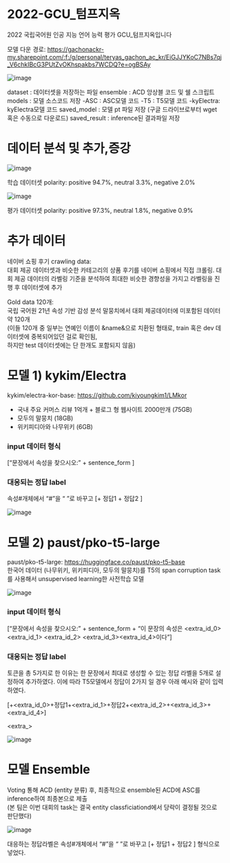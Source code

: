 # 2022-GCU_텀프지옥
2022 국립국어원 인공 지능 언어 능력 평가 GCU_텀프지옥입니다

모델 다운 경로: https://gachonackr-my.sharepoint.com/:f:/g/personal/teryas_gachon_ac_kr/EiGJJYKoC7NBs7qj_V6chkIBcG3PUtZvOKhspakbs7WCDQ?e=ogBSAy

![image](https://user-images.githubusercontent.com/90828283/201529193-81a55103-9f5f-4f70-a71a-c47e65dcb148.png)

dataset : 데이터셋을 저장하는 파일
ensemble : ACD 앙상블 코드 및 쉘 스크립트 
models : 모델 소스코드 저장
-ASC : ASC모델 코드
-T5 : T5모델 코드
-kyElectra: kyElectra모델 코드 
saved_model : 모델 pt 파일 저장 (구글 드라이브로부터 wget 혹은 수동으로 다운로드)
saved_result : inference된 결과파일 저장

# 데이터 분석 및 추가,증강

![image](https://user-images.githubusercontent.com/90828283/201529728-c976f302-663a-4675-8369-1ca00c5faa73.png)

학습 데이터셋 polarity: positive 94.7%, neutral 3.3%, negative 2.0%

![image](https://user-images.githubusercontent.com/90828283/201529772-f6c25579-2f57-4b5b-8c24-61218bbc5a44.png)

평가 데이터셋 polarity: positive 97.3%, neutral 1.8%, negative 0.9%

<h1>추가 데이터</h1>

네이버 쇼핑 후기 crawling data:   
대회 제공 데이터셋과 비슷한 카테고리의 상품 후기를 네이버 쇼핑에서 직접 크롤링. 
대회 제공 데이터의 라벨링 기준을 분석하여 최대한 비슷한 경향성을 가지고 라벨링을 진행 후 데이터셋에 추가  

Gold data 120개:   
국립 국어원 21년 속성 기반 감성 분석 말뭉치에서 대회 제공데이터에 미포함된 데이터 약 120개  
(이들 120개 중 일부는 연예인 이름이 &name&으로 치환된 형태로, train 혹은 dev 데이터셋에 중복되어있던 걸로 확인됨,  
하지만 test 데이터셋에는 단 한개도 포함되지 않음)


# 모델 1) kykim/Electra
kykim/electra-kor-base: https://github.com/kiyoungkim1/LMkor
- 국내 주요 커머스 리뷰 1억개 + 블로그 형 웹사이트 2000만개 (75GB)
- 모두의 말뭉치 (18GB)
- 위키피디아와 나무위키 (6GB)  

<h3>input 데이터 형식</h3>

[“문장에서 속성을 찾으시오:” + sentence_form ]  

<h3>대응되는 정답 label </h3>

속성#개체에서 “#”을 “ ”로 바꾸고 [<pad>+ 정답1 + 정답2 ]  


![image](https://user-images.githubusercontent.com/90828283/201529418-202f7078-6fb1-492f-b18f-0e26b4e51bfa.png)

# 모델 2) paust/pko-t5-large
paust/pko-t5-large: https://huggingface.co/paust/pko-t5-base  
한국어 데이터 (나무위키, 위키피디아, 모두의 말뭉치)를 T5의 span corruption task를 사용해서 unsupervised learning한 사전학습 모델  

![image](https://user-images.githubusercontent.com/90828283/201529508-415252bf-d3a2-4f0e-be42-43c45c44ebc4.png)
  
<h3>input 데이터 형식</h3>

[“문장에서 속성을 찾으시오:” + sentence_form + “이 문장의 속성은 <extra_id_0> <extra_id_1> <extra_id_2> <extra_id_3><extra_id_4>이다”]

<h3>대응되는 정답 label </h3>
<extra_id_>토큰을 총 5가지로 한 이유는 한 문장에서 최대로 생성할 수 있는 정답 라벨을 5개로 설정하여 추가하였다.  
이에 따라 T5모델에서 정답이 2가지 일 경우 아래 예시와 같이 입력하였다.

[<pad>+<extra_id_0>+정답1+<extra_id_1>+정답2+<extra_id_2>+<extra_id_3>+<extra_id_4>]
  
<extra_>

![image](https://user-images.githubusercontent.com/90828283/201529530-0dff0751-fd86-42f4-9407-1efc3f8fb3c8.png)

# 모델 Ensemble

Voting 통해 ACD (entity 분류) 후, 최종적으로 ensemble된 ACD에 ASC를 inference하여 최종본으로 제출  
(본 팀은 이번 대회의 task는 결국 entity classficiationd에서 당락이 결정될 것으로 판단했다)

![image](https://user-images.githubusercontent.com/90828283/201529666-6961ef72-08a4-4585-9464-a5446a802b48.png)



대응하는 정답라벨은 속성#개체에서 “#”을 “ ”로 바꾸고 [<pad>+ 정답1 + 정답2 ] 형식으로 넣었다.
